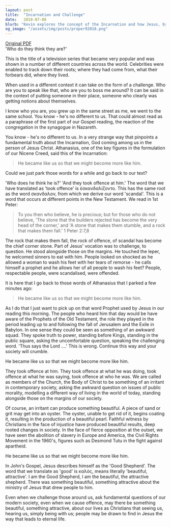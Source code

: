 ```yaml
---
layout: post
title:  "Incarnation and Challenge"
date:   2018-07-08
blurb: "Kevin explores the concept of the Incarnation and how Jesus, by becoming human, invites us to become more like him. He discusses how Jesus' actions and teachings often led to scandal and offense, yet also to transformation and beauty. The sermon encourages Christians to be a positive irritant in society, challenging injustices and modeling a different way of living."
og_image: "/assets/img/posts/proper92018.png"
---
```

[Original PDF](/assets/pdf/proper92018.pdf)    
'Who do they think they are?'

This is the title of a television series that became very popular and was shown in a number of different countries across the world. Celebrities were enabled to track down their roots; where they had come from, what their forbears did, where they lived.

When used in a different context it can take on the form of a challenge. Who are you to speak like that, who are you to boss me around? It can be said in the context of putting someone in their place, someone who clearly was getting notions about themselves.

I know who you are, you grew up in the same street as me, we went to the same school. You know - he's no different to us. That could almost read as a paraphrase of the first part of our Gospel reading, the reaction of the congregation in the synagogue in Nazareth.

You know - he's no different to us. In a very strange way that pinpoints a fundamental truth about the Incarnation, God coming among us in the person of Jesus Christ. Athanasius, one of the key figures in the formulation of our Nicene Creed, said this of the Incarnation:

> He became like us so that we might become more like him.

Could we just park those words for a while and go back to our text?

'Who does he think he is?' 'And they took offence at him.' The word that we have translated as 'took offence' is ἐσκανδαλίζοντο. This has the same root as the word σκανδαλον, from which we derive our word 'scandal'. This is a word that occurs at different points in the New Testament. We read in 1st Peter:

> To you then who believe, he is precious; but for those who do not believe,
> 'The stone that the builders rejected
> has become the very head of the corner,'
> and
> 'A stone that makes them stumble,
> and a rock that makes them fall.' 1 Peter 2:7,8

The rock that makes them fall, the rock of offence, of scandal has become the chief corner stone. Part of Jesus' vocation was to challenge, to question. He stood alongside those on the margins. He touched the leper, he welcomed sinners to eat with him. People looked on shocked as he allowed a woman to wash his feet with her tears of remorse - he calls himself a prophet and he allows her of all people to wash his feet? People, respectable people, were scandalised, were offended.

It is here that I go back to those words of Athanasius that I parked a few minutes ago:

> He became like us so that we might become more like him.

As I do that I just want to pick up on that word Prophet used by Jesus in our reading this morning. The people who heard him that day would be have aware of the Prophets of the Old Testament, the role they played in the period leading up to and following the fall of Jerusalem and the Exile in Babylon. In one sense they could be seen as something of an awkward squad. They spoke truth to power, standing before Kings, standing in the public square, asking the uncomfortable question, speaking the challenging word. 'Thus says the Lord ….' This is wrong. Continue this way and your society will crumble.

He became like us so that we might become more like him.

They took offence at him. They took offence at what he was doing, took offence at what he was saying, took offence at who he was. We are called as members of the Church, the Body of Christ to be something of an irritant in contemporary society, asking the awkward question on issues of public morality, modelling a different way of living in the world of today, standing alongside those on the margins of our society.

Of course, an irritant can produce something beautiful. A piece of sand or grit may get into an oyster. The oyster, unable to get rid of it, begins coating it, resulting in the production of a beautiful pearl. Faithful witness by Christians in the face of injustice have produced beautiful results, deep rooted changes in society. In the face of fierce opposition at the outset, we have seen the abolition of slavery in Europe and America, the Civil Rights Movement in the 1960's, figures such as Desmond Tutu in the fight against apartheid.

He became like us so that we might become more like him.

In John's Gospel, Jesus describes himself as the 'Good Shepherd'. The word that we translate as 'good' is καλὸς, means literally 'beautiful, attractive'. I am the Good Shepherd, I am the beautiful, the attractive shepherd. There was something beautiful, something attractive about the ministry of Jesus that drew people to him.

Even when we challenge those around us, ask fundamental questions of our modern society, even when we cause offence, may there be something beautiful, something attractive, about our lives as Christians that seeing us, hearing us, simply being with us; people may be drawn to find in Jesus the way that leads to eternal life.
